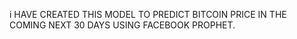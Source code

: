 i HAVE CREATED THIS MODEL TO PREDICT BITCOIN PRICE IN THE COMING NEXT 30 DAYS USING FACEBOOK PROPHET. 

